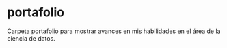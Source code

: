 # portafolio
Carpeta portafolio para mostrar avances en mis habilidades en el área de la ciencia de datos.
